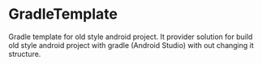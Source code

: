 GradleTemplate
==============

Gradle template for old style android project. It provider solution for build old style android project with gradle (Android Studio) with out changing it structure.
